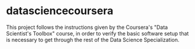 # datasciencecoursera

This project follows the instructions given by the Coursera's "Data Scientist's Toolbox" course, in order to verify the basic software setup that is necessary to get through the rest of the Data Science Specialization.
